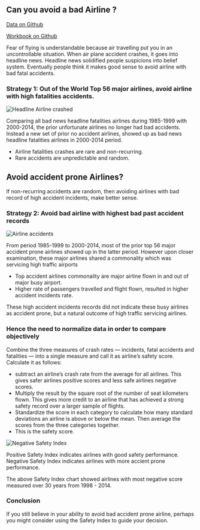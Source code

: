 
## Can you avoid a bad Airline ?

[Data on Github](https://github.com/fivethirtyeight/data/tree/master/airline-safety)

[Workbook on Github](https://github.com/cocoisland/DS-Unit-1-Sprint-4-Statistical-Tests-and-Experiments/blob/master/Airline_accident.ipynb)

Fear of flying is understandable because  air travelling put you in an uncontrollable situation. 
When air plane accident crashes,  it goes into headline news. Headline news solidified people suspicions into belief system. 
Eventually people think it makes good sense to avoid airline with bad fatal accidents. 

### Strategy 1: Out of the World Top 56 major airlines, avoid airline with high fatalities accidents.

![Headline Airline crashed](https://github.com/cocoisland/cocoisland.github.io/blob/master/img/headline_crashed.png 'Headline')

Comparing all bad news headline fatalities airlines during 1985-1999 with 2000-2014, the prior unfortunate airlines no longer had bad accidents. Instead a new set of prior no accident airlines, showed up as bad news headline fatalities airlines in 2000-2014 period. 
* Airline fatalities crashes are rare and non-recurring. 
* Rare accidents are unpredictable and random.

## Avoid accident prone Airlines?
If non-recurring accidents are random, then avoiding airlines with bad record of high accident incidents, make better sense.

### Strategy 2: Avoid bad airline with highest bad past accident records

![Airline accidents](https://github.com/cocoisland/cocoisland.github.io/blob/master/img/airline_accidents.png)

From period 1985-1999 to 2000-2014, most of the prior top 56 major accident prone airlines 
showed up in the latter period. However upon closer examination, these major airlines shared a commonality which was servicing high traffic airports
* Top accident airlines commonality are major airline flown in and out of major busy airport.
* Higher rate of passengers travelled and flight flown, resulted in higher accident incidents rate.

These high accident incidents records did not indicate these busy airlines as accident prone, but a natural outcome of high traffic servicing airlines.

### Hence the need to normalize data in order to compare objectively
Combine the three measures of crash rates — incidents, fatal accidents and fatalities — into a single measure and call it as airline’s safety score. Calculate it as follows:
* subtract an airline’s crash rate from the average for all airlines. This gives safer airlines positive scores and less safe airlines negative scores.
* Multiply the result by the square root of the number of seat kilometers flown. This gives more credit to an airline that has achieved a strong safety record over a larger sample of flights.
* Standardize the score in each category to calculate how many standard deviations an airline is above or below the mean. Then average the scores from the three categories together. 
* This is the safety score.

![Negative Safety Index](https://github.com/cocoisland/cocoisland.github.io/blob/master/img/negative_safety_index.png)

Positive Safety Index indicates airlines with good safety performance. Negative Safety Index indicates airlines with more accient prone performance.

The above Safety Index chart showed airlines with most negative score measured over 30 years from 1998 - 2014.

### Conclusion
If you still believe in your ability to avoid bad accident prone airline, perhaps you might consider using the Safety Index to guide your decision.
